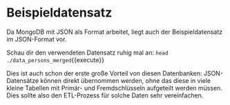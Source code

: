 # Beispieldatensatz
Da MongoDB mit JSON als Format arbeitet, liegt auch der Beispieldatensatz im JSON-Format vor.

Schau dir den verwendeten Datensatz ruhig mal an:
`head ./data_persons_merged`{{execute}}

Dies ist auch schon der erste große Vorteil von diesen Datenbanken: JSON-Datensätze können direkt übernommen werden, 
ohne das diese in viele kleine Tabellen mit Primär- und Fremdschlüsseln aufgeteilt werden müssen. 
Dies sollte also den ETL-Prozess für solche Daten sehr vereinfachen. 

[//]: # (Da für analytische Abfragen sowieso normalerweise stark denormalisiert wird,)
